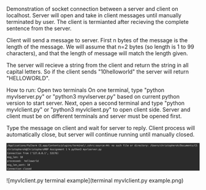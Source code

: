 Demonstration of socket connection between a server and client on localhost. Server will open and take in client messages until manually terminated by user. The client is termianted after recieving the complete sentence from the server. 

Client will send a message to server. First n bytes of the message is the length of the message. We will assume that n=2 bytes (so length is 1 to 99 characters), and that the length of message will match the length given. 

The server will recieve a string from the client and return the string in all capital letters. So if the client sends "10helloworld" the server will return "HELLOWORLD".


How to run:
Open two terminals
On one terminal, type "python myvlserver.py" or "python3 myvlserver.py" based on current python version to start server. Next, open a second terminal and type "python myvlclient.py" or "python3 myvlclient.py" to open client side. Server and client must be on different terminals and server must be opened first. 

Type the message on client and wait for server to reply. Client process will automatically close, but server will continue running until manually closed.

![myvlserver.py terminal example](a1/terminal_myvlserver_example.png)

![myvlclient.py terminal example](terminal myvlclient.py example.png)
